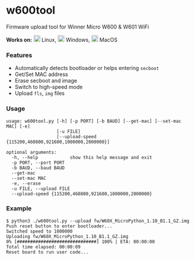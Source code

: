 # w600tool
Firmware upload tool for Winner Micro W600 & W601 WiFi

**Works on:** 
<img src="https://cdn.rawgit.com/simple-icons/simple-icons/develop/icons/linux.svg" width="18" height="18" /> Linux,
<img src="https://cdn.rawgit.com/simple-icons/simple-icons/develop/icons/windows.svg" width="18" height="18" /> Windows,
<img src="https://cdn.rawgit.com/simple-icons/simple-icons/develop/icons/apple.svg" width="18" height="18" /> MacOS

### Features
- Automatically detects bootloader or helps entering `secboot`
- Get/Set MAC address
- Erase secboot and image
- Switch to high-speed mode
- Upload `fls`, `img` files

### Usage
```log
usage: w600tool.py [-h] [-p PORT] [-b BAUD] [--get-mac] [--set-mac MAC] [-e]
                   [-u FILE]
                   [--upload-speed {115200,460800,921600,1000000,2000000}]

optional arguments:
  -h, --help            show this help message and exit
  -p PORT, --port PORT
  -b BAUD, --baud BAUD
  --get-mac
  --set-mac MAC
  -e, --erase
  -u FILE, --upload FILE
  --upload-speed {115200,460800,921600,1000000,2000000}
```

### Example
```log
$ python3 ./w600tool.py --upload fw/W60X_MicroPython_1.10_B1.1_GZ.img
Push reset button to enter bootloader...
Switched speed to 1000000
Uploading fw/W60X_MicroPython_1.10_B1.1_GZ.img
0% [##############################] 100% | ETA: 00:00:00
Total time elapsed: 00:00:09
Reset board to run user code...
```

